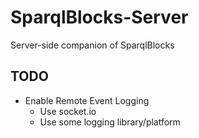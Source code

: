 # SparqlBlocks-Server
Server-side companion of SparqlBlocks

## TODO
- Enable Remote Event Logging
  - Use socket.io
  - Use some logging library/platform
